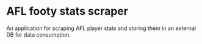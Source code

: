 # AFL footy stats scraper

An application for scraping AFL player stats and storing them in an external DB for data consumption.

